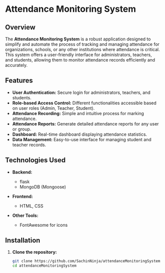 # Attendance Monitoring System

## Overview

The **Attendance Monitoring System** is a robust application designed to simplify and automate the process of tracking and managing attendance for organizations, schools, or any other institutions where attendance is critical. This system offers a user-friendly interface for administrators, teachers, and students, allowing them to monitor attendance records efficiently and accurately.

## Features

- **User Authentication:** Secure login for administrators, teachers, and students.
- **Role-based Access Control:** Different functionalities accessible based on user roles (Admin, Teacher, Student).
- **Attendance Recording:** Simple and intuitive process for marking attendance.
- **Attendance Reports:** Generate detailed attendance reports for any user or group.
- **Dashboard:** Real-time dashboard displaying attendance statistics.
- **Data Management:** Easy-to-use interface for managing student and teacher records.

## Technologies Used

- **Backend:**
  - flask 
  - MongoDB (Mongoose)
  
- **Frontend:**
  - HTML, CSS
  
- **Other Tools:**
  - FontAwesome for icons
  
## Installation

1. **Clone the repository:**

   ```bash
   git clone https://github.com/SachinNinja/attendanceMonitoringSystem.git
   cd attendanceMonitoringSystem
